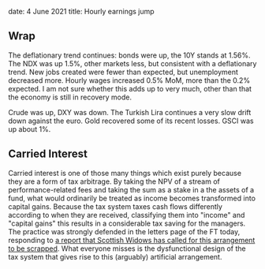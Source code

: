 date: 4 June 2021
title: Hourly earnings jump

## Wrap

The deflationary trend continues: bonds were up, the 10Y stands at 1.56%.
The NDX was up 1.5%, other markets less, but consistent with a deflationary trend.
New jobs created were fewer than expected, but unemployment decreased more. 
Hourly wages increased 0.5% MoM, more than the 0.2% expected.
I am not sure whether this adds up to very much, other than that the economy is still in recovery mode.

Crude was up, DXY was down. The Turkish Lira continues a very slow drift down against the euro.
Gold recovered some of its recent losses.
GSCI was up about 1%.


## Carried Interest

Carried interest is one of those many things which exist purely because they are a form of tax arbitrage.
By taking the NPV of a stream of performance-related fees and taking the sum as a stake in a the assets of a fund, what would ordinarily be treated as income becomes transformed into capital gains.
Because the tax system taxes cash flows differently according to when they are received, classifying them into "income" and "capital gains" this results in a considerable tax saving for the managers.
The practice was strongly defended in the letters page of the FT today, responding to [a report that Scottish Widows has called for this arrangement to be scrapped](https://www.ft.com/content/e9fae12d-17bc-47e3-80ad-b52d7e58fd2e). 
What everyone misses is the dysfunctional design of the tax system that gives rise to this (arguably) artificial arrangement.


